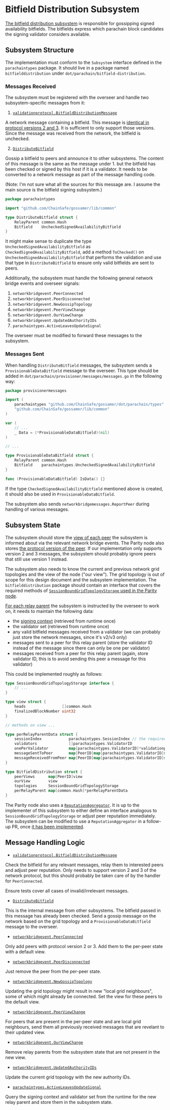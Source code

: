 # Bitfield Distribution Subsystem

[The bitfield distribution subsystem](https://paritytech.github.io/polkadot-sdk/book/node/availability/bitfield-distribution.html)
is responsible for gossipping signed availability bitfields. The bitfields express which parachain block candidates the
signing validator considers available.

## Subsystem Structure

The implementation must conform to the `Subsystem` interface defined in the `parachaintypes` package. It should live in
a package named `bitfielddistribution` under `dot/parachain/bitfield-distribution`.

### Messages Received

The subsystem must be registered with the overseer and handle two subsystem-specific messages from it:

1. [`validationprotocol.BitfieldDistributionMessage`](https://github.com/paritytech/polkadot-sdk/blob/1e3b8e1639c1cf784eabf0a9afcab1f3987e0ca4/polkadot/node/network/protocol/src/lib.rs#L621)

A network message containing a bitfield. This message is [identical in protocol versions 2 and 3](https://github.com/paritytech/polkadot-sdk/blob/1e3b8e1639c1cf784eabf0a9afcab1f3987e0ca4/polkadot/node/network/protocol/src/lib.rs#L870).
It is sufficient to only support those versions. Since the message was received from the network, the bitfield is unchecked.

2. [`DistributeBitfield`](https://github.com/paritytech/polkadot-sdk/blob/1e3b8e1639c1cf784eabf0a9afcab1f3987e0ca4/polkadot/node/subsystem-types/src/messages.rs#L522)

Gossip a bitfield to peers and announce it to other subsystems. The content of this message is the same as the message
under 1. but the bitfield has been checked or signed by this host if it is a validator. It needs to be converted to a
network message as part of the message handling code.

(Note: I'm not sure what all the sources for this message are. I assume the main source is the bitfield signing
subsystem.)

```go
package parachaintypes

import "github.com/ChainSafe/gossamer/lib/common"

type DistributeBitfield struct {
	RelayParent common.Hash
	Bitfield    UncheckedSignedAvailabilityBitfield
}
```

It might make sense to duplicate the type `UncheckedSignedAvailabilityBitfield` as `CheckedSignedAvailabilityBitfield`,
add a method `ToChecked()` on `UncheckedSignedAvailabilityBitfield` that performs the validation and use that type in
`DistributeBitfield` to ensure only valid bitfields are sent to peers.

Additionally, the subsystem must handle the following general network bridge events and overseer signals:

1. `networkbridgevent.PeerConnected`
2. `networkbridgevent.PeerDisconnected`
3. `networkbridgevent.NewGossipTopology`
4. `networkbridgevent.PeerViewChange`
5. `networkbridgevent.OurViewChange`
6. `networkbridgevent.UpdatedAuthorityIDs`
7. `parachaintypes.ActiveLeavesUpdateSignal`

The overseer must be modified to forward these messages to the subsystem.

### Messages Sent

When handling `DistributeBitfield` messages, the subsystem sends a `ProvisionableDataBitfield` message to the overseer.
This type should be added in `dot/parachain/provisioner/messages/messages.go` in the following way:

```go
package provisionermessages

import (
	parachaintypes "github.com/ChainSafe/gossamer/dot/parachain/types"
	"github.com/ChainSafe/gossamer/lib/common"
)

var (
	// ...
	_ Data = (*ProvisionableDataBitfield)(nil)
)

// ...

type ProvisionableDataBitfield struct {
	RelayParent common.Hash
	Bitfield    parachaintypes.UncheckedSignedAvailabilityBitfield
}

func (ProvisionableDataBitfield) IsData() {}
```

If the type `CheckedSignedAvailabilityBitfield` mentioned above is created, it should also be used in
`ProvisionableDataBitfield`.

The subsystem also sends `networkbridgemessages.ReportPeer` during handling of various messages.

## Subsystem State

The subsystem should store the [view of each peer](https://github.com/paritytech/polkadot-sdk/blob/1e3b8e1639c1cf784eabf0a9afcab1f3987e0ca4/polkadot/node/network/protocol/src/lib.rs#L146)
the subsystem is informed about via the relevant network bridge events.
The Parity node also stores [the protocol version of the peer](https://github.com/paritytech/polkadot-sdk/blob/1e3b8e1639c1cf784eabf0a9afcab1f3987e0ca4/polkadot/node/network/bitfield-distribution/src/lib.rs#L135).
If our implementation only supports version 2 and 3 messages, the subsystem should probably ignore peers that still use
version 1 instead.

The subsystem also needs to know the current and previous network grid topologies and the view of the node ("our view").
The grid topology is out of scope for this design document and the subsystem implementation. The `bitfielddistribution`
package should contain an interface that covers the required methods of [`SessionBoundGridTopologyStorage` used in the
Parity node](https://github.com/paritytech/polkadot-sdk/blob/1e3b8e1639c1cf784eabf0a9afcab1f3987e0ca4/polkadot/node/network/protocol/src/grid_topology.rs#L421).

[For each relay parent](https://github.com/paritytech/polkadot-sdk/blob/1e3b8e1639c1cf784eabf0a9afcab1f3987e0ca4/polkadot/node/network/bitfield-distribution/src/lib.rs#L161)
the subsystem is instructed by the overseer to work on, it needs to maintain the following data:
- the [signing context](https://github.com/paritytech/polkadot-sdk/blob/1e3b8e1639c1cf784eabf0a9afcab1f3987e0ca4/polkadot/primitives/src/v8/mod.rs#L1706) (retrieved from runtime once)
- the validator set (retrieved from runtime once)
- any valid bitfield messages received from a validator (we can probably just store the network messages, since it's v2/v3 only)
- messages sent to a peer for this relay parent (store the validator ID instead of the message since there can only be one per validator)
- messages received from a peer for this relay parent (again, store validator ID, this is to avoid sending this peer a message for this validator)

This could be implemented roughly as follows:

```go
type SessionBoundGridTopologyStorage interface {
	// ...
}

type view struct {
	heads                []common.Hash
	finalizedBlockNumber uint32
}

// methods on view ...

type perRelayParentData struct {
	sessionIndex            parachaintypes.SessionIndex // the required part of the signing context
	validators              []parachaintypes.ValidatorID
	onePerValidator         map[parachaintypes.ValidatorID]*validationprotocol.BitfieldDistributionMessage
	messageSentToPeer       map[PeerID]map[parachaintypes.ValidatorID]struct{}
	messageReceivedFromPeer map[PeerID]map[parachaintypes.ValidatorID]struct{}
}

type BitfieldDistribution struct {
	peerViews      map[PeerID]view
	ourView        view
	topologies     SessionBoundGridTopologyStorage
	perRelayParent map[common.Hash]*perRelayParentData
}
```

The Parity node also uses a [`ReputationAggregator`](https://github.com/paritytech/polkadot-sdk/blob/1e3b8e1639c1cf784eabf0a9afcab1f3987e0ca4/polkadot/node/subsystem-util/src/reputation.rs#L34).
It is up to the implementer of this subsystem to either define an interface analogous to
`SessionBoundGridTopologyStorage` or adjust peer reputation immediately. The subsystem can be modified to use a
`ReputationAggregator` in a follow-up PR, once [it has been implemented](https://github.com/ChainSafe/gossamer/issues/4345).

## Message Handling Logic

- [`validationprotocol.BitfieldDistributionMessage`](https://github.com/paritytech/polkadot-sdk/blob/1e3b8e1639c1cf784eabf0a9afcab1f3987e0ca4/polkadot/node/network/bitfield-distribution/src/lib.rs#L519)

Check the bitfield for any relevant messages, relay them to interested peers and adjust peer reputation. Only needs to
support  version 2 and 3 of the network protocol, but this should probably be taken care of by the handler for
`PeerConnected`.

Ensure tests cover all cases of invalid/irrelevant messages.

- [`DistributeBitfield`](https://github.com/paritytech/polkadot-sdk/blob/1e3b8e1639c1cf784eabf0a9afcab1f3987e0ca4/polkadot/node/network/bitfield-distribution/src/lib.rs#L350)

This is the internal message from other subsystems. The bitfield passed in this message has already been checked. Send
a gossip message on the network based on the grid topology and a `ProvisionableDataBitfield` message to the overseer.

- [`networkbridgevent.PeerConnected`](https://github.com/paritytech/polkadot-sdk/blob/1e3b8e1639c1cf784eabf0a9afcab1f3987e0ca4/polkadot/node/network/bitfield-distribution/src/lib.rs#L712)

Only add peers with protocol version 2 or 3. Add them to the per-peer state with a default view.

- [`networkbridgevent.PeerDisconnected`](https://github.com/paritytech/polkadot-sdk/blob/1e3b8e1639c1cf784eabf0a9afcab1f3987e0ca4/polkadot/node/network/bitfield-distribution/src/lib.rs#L720)

Just remove the peer from the per-peer state.

- [`networkbridgevent.NewGossipTopology`](https://github.com/paritytech/polkadot-sdk/blob/1e3b8e1639c1cf784eabf0a9afcab1f3987e0ca4/polkadot/node/network/bitfield-distribution/src/lib.rs#L725)

Updating the grid topology might result in new "local grid neighbours", some of which might already be connected. Set
the view for these peers to the default view.

- [`networkbridgevent.PeerViewChange`](https://github.com/paritytech/polkadot-sdk/blob/1e3b8e1639c1cf784eabf0a9afcab1f3987e0ca4/polkadot/node/network/bitfield-distribution/src/lib.rs#L765)

For peers that are present in the per-peer state and are local grid neighbours, send them all previously received
messages that are revelant to their updated view.

- [`networkbridgevent.OurViewChange`](https://github.com/paritytech/polkadot-sdk/blob/1e3b8e1639c1cf784eabf0a9afcab1f3987e0ca4/polkadot/node/network/bitfield-distribution/src/lib.rs#L787)

Remove relay parents from the subsystem state that are not present in the new view.

- [`networkbridgevent.UpdatedAuthorityIDs`](https://github.com/paritytech/polkadot-sdk/blob/1e3b8e1639c1cf784eabf0a9afcab1f3987e0ca4/polkadot/node/network/bitfield-distribution/src/lib.rs#L777)

Update the current grid topology with the new authority IDs.

- [`parachaintypes.ActiveLeavesUpdateSignal`](https://github.com/paritytech/polkadot-sdk/blob/1e3b8e1639c1cf784eabf0a9afcab1f3987e0ca4/polkadot/node/network/bitfield-distribution/src/lib.rs#L289)

Query the signing context and validator set from the runtime for the new relay parent and store them in the subsystem
state.
